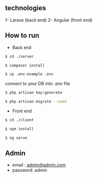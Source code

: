 ## technologies
1- Larave (back end)
2- Angular (front end)

## How to run
- Back end 
```bash
$ cd ./server
```
```bash
$ composer install
```
```bash
$ cp .env.example .env
```
connect to your DB into .env file
```bash
$ php artisan key:generate
```
```bash
$ php artisan migrate --seed
```

- Front end

```bash
$ cd ./client
```
```bash
$ npm install
```
```bash
$ ng serve
```


## Admin
- email : admin@admin.com
- password: admin
